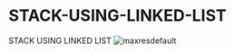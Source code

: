 # STACK-USING-LINKED-LIST
STACK USING LINKED LIST
![maxresdefault](https://user-images.githubusercontent.com/91054640/186468888-e9073c14-1837-431a-ac44-8bf12ff02b3d.jpg)
